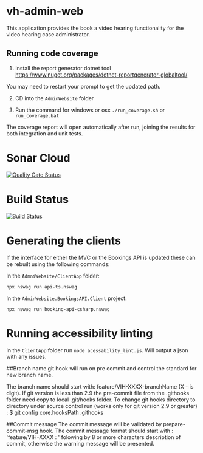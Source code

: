 # vh-admin-web
This application provides the book a video hearing functionality for the video hearing case administrator.

## Running code coverage

1. Install the report generator dotnet tool
https://www.nuget.org/packages/dotnet-reportgenerator-globaltool/

You may need to restart your prompt to get the updated path.

2. CD into the `AdminWebsite` folder

3. Run the command for windows or osx `./run_coverage.sh` or `run_coverage.bat`

The coverage report will open automatically after run, joining the results for both integration and unit tests.


# Sonar Cloud
[![Quality Gate Status](https://sonarcloud.io/api/project_badges/measure?project=vh-admin-web&metric=alert_status)](https://sonarcloud.io/dashboard?id=vh-admin-web)

# Build Status
[![Build Status](https://hmctsreform.visualstudio.com/VirtualHearings/_apis/build/status/hmcts.vh-admin-web?branchName=master)](https://hmctsreform.visualstudio.com/VirtualHearings/_build/latest?definitionId=102&branchName=master)

# Generating the clients
If the interface for either the MVC or the Bookings API is updated these can be rebuilt using the following commands:

In the `AdmniWebsite/ClientApp` folder:
```
npx nswag run api-ts.nswag
```

In the `AdminWebsite.BookingsAPI.Client` project:
```
npx nswag run booking-api-csharp.nswag 
```
# Running accessibility linting
In the `ClientApp` folder run `node acessability_lint.js`. Will output a json with any issues.

##Branch name git hook will run on pre commit and control the standard for new branch name.

The branch name should start with: feature/VIH-XXXX-branchName  (X - is digit).
If git version is less than 2.9 the pre-commit file from the .githooks folder need copy to local .git/hooks folder.
To change git hooks directory to directory under source control run (works only for git version 2.9 or greater) :
$ git config core.hooksPath .githooks

##Commit message 
The commit message will be validated by prepare-commit-msg hook.
The commit message format should start with : 'feature/VIH-XXXX : ' folowing by 8 or more characters description of commit, otherwise the warning message will be presented.
